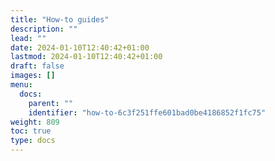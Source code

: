 ```yaml
---
title: "How-to guides"
description: ""
lead: ""
date: 2024-01-10T12:40:42+01:00
lastmod: 2024-01-10T12:40:42+01:00
draft: false
images: []
menu:
  docs:
    parent: ""
    identifier: "how-to-6c3f251ffe601bad0be4186852f1fc75"
weight: 809
toc: true
type: docs
---
```

